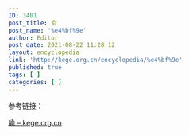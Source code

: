```yaml
---
ID: 3401
post_title: 俞
post_name: '%e4%bf%9e'
author: Editor
post_date: 2021-08-22 11:28:12
layout: encyclopedia
link: 'http://kege.org.cn/encyclopedia/%e4%bf%9e'
published: true
tags: [ ]
categories: [ ]
---
```

参考链接：

<a href="http://kege.org.cn/encyclopedia/%e8%85%a7">腧 – kege.org.cn</a>